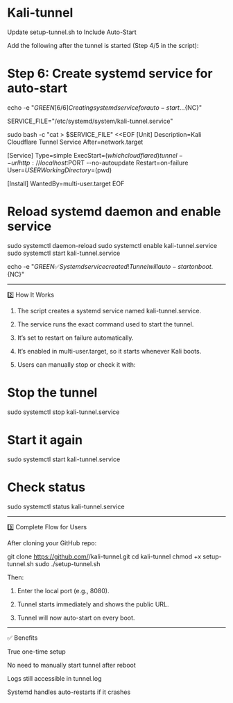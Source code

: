 # Kali-tunnel
Update setup-tunnel.sh to Include Auto-Start

Add the following after the tunnel is started (Step 4/5 in the script):

# Step 6: Create systemd service for auto-start
echo -e "${GREEN}[6/6] Creating systemd service for auto-start...${NC}"

SERVICE_FILE="/etc/systemd/system/kali-tunnel.service"

sudo bash -c "cat > $SERVICE_FILE" <<EOF
[Unit]
Description=Kali Cloudflare Tunnel Service
After=network.target

[Service]
Type=simple
ExecStart=$(which cloudflared) tunnel --url http://localhost:$PORT --no-autoupdate
Restart=on-failure
User=$USER
WorkingDirectory=$(pwd)

[Install]
WantedBy=multi-user.target
EOF

# Reload systemd daemon and enable service
sudo systemctl daemon-reload
sudo systemctl enable kali-tunnel.service
sudo systemctl start kali-tunnel.service

echo -e "${GREEN}✅ Systemd service created! Tunnel will auto-start on boot.${NC}"


---

2️⃣ How It Works

1. The script creates a systemd service named kali-tunnel.service.


2. The service runs the exact command used to start the tunnel.


3. It’s set to restart on failure automatically.


4. It’s enabled in multi-user.target, so it starts whenever Kali boots.


5. Users can manually stop or check it with:



# Stop the tunnel
sudo systemctl stop kali-tunnel.service

# Start it again
sudo systemctl start kali-tunnel.service

# Check status
sudo systemctl status kali-tunnel.service


---

3️⃣ Complete Flow for Users

After cloning your GitHub repo:

git clone https://github.com/<username>/kali-tunnel.git
cd kali-tunnel
chmod +x setup-tunnel.sh
sudo ./setup-tunnel.sh

Then:

1. Enter the local port (e.g., 8080).


2. Tunnel starts immediately and shows the public URL.


3. Tunnel will now auto-start on every boot.




---

✅ Benefits

True one-time setup

No need to manually start tunnel after reboot

Logs still accessible in tunnel.log

Systemd handles auto-restarts if it crashes

